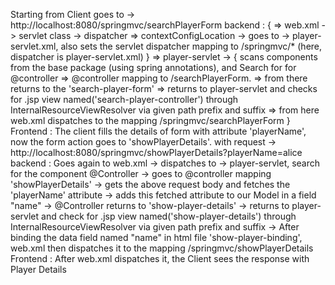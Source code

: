 Starting from Client goes to -> http://localhost:8080/springmvc/searchPlayerForm
backend : { => web.xml -> servlet class -> dispatcher => contextConfigLocation -> goes to -> player-servlet.xml, also sets the servlet dispatcher mapping to /springmvc/* (here, dispatcher is player-servlet.xml) } => player-servlet -> { scans components from the base package (using spring annotations), and Search for for @controller => @controller mapping to /searchPlayerForm. => from there returns to the 'search-player-form' => returns to player-servlet and checks for .jsp view named('search-player-controller') through InternalResourceViewResolver via given path prefix and suffix => from here web.xml dispatches to the mapping /springmvc/searchPlayerForm }
Frontend : The client fills the details of form with attribute 'playerName', now the form action goes to 'showPlayerDetails'. with request -> http://localhost:8080/springmvc/showPlayerDetails?playerName=alice
backend : Goes again to web.xml -> dispatches to -> player-servlet, search for the component @Controller -> goes to @controller mapping 'showPlayerDetails' -> gets the above request body and fetches the 'playerName' attribute -> adds this fetched attribute to our Model in a field "name" -> @Controller returns to 'show-player-details' -> returns to player-servlet and check for .jsp view named('show-player-details') through InternalResourceViewResolver via given path prefix and suffix -> After binding the data field named "name" in html file 'show-player-binding', web.xml then dispatches it to the mapping /springmvc/showPlayerDetails
Frontend : After web.xml dispatches it, the Client sees the response with Player Details
